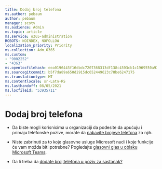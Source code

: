 ```yaml
---
title: Dodaj broj telefona
ms.author: pebaum
author: pebaum
manager: scotv
ms.audience: Admin
ms.topic: article
ms.service: o365-administration
ROBOTS: NOINDEX, NOFOLLOW
localization_priority: Priority
ms.collection: Adm_O365
ms.custom:
- "9002252"
- "4363"
ms.openlocfilehash: eea0196443f16dbdc7207368313df138c4303cb1c1969550a9302a35cc6ed2df
ms.sourcegitcommit: b5f7da89a650d2915dc652449623c78be6247175
ms.translationtype: MT
ms.contentlocale: sr-Latn-RS
ms.lasthandoff: 08/05/2021
ms.locfileid: "53935711"
---
```

# <a name="add-phone-number"></a>Dodaj broj telefona

- Da biste mogli korisnicima u organizaciji da podesite da upućuju i primaju telefonske pozive, morate da [nabavite brojeve telefona](https://docs.microsoft.com/MicrosoftTeams/manage-phone-numbers-for-your-organization/) za njih.

- Niste zabrinuti za to koje glasovne usluge Microsoft nudi i koje funkcije će vam možda biti potrebne? Pogledajte [glasovni glas u oblaku Microsoft Teams](https://docs.microsoft.com/MicrosoftTeams/cloud-voice-landing-page).

- Da li treba da [dodate broj telefona u poziv za sastanak?](https://docs.microsoft.com/MicrosoftTeams/set-the-phone-numbers-included-on-invites-in-teams)
